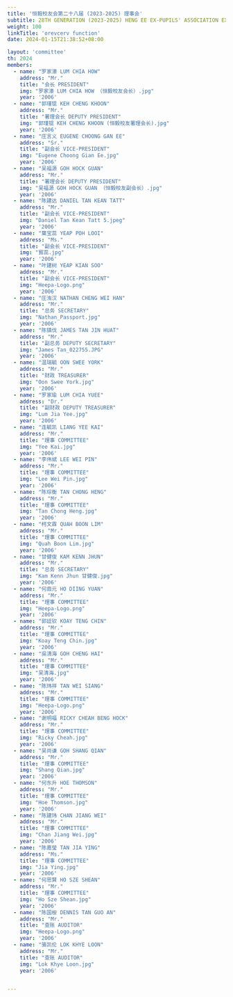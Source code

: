 ```yaml
---
title: '恒毅校友会第二十八届 (2023-2025) 理事会'
subtitle: 28TH GENERATION (2023-2025) HENG EE EX-PUPILS' ASSOCIATION EXECUTIVE COUNCIL
weight: 100
linkTitle: 'orevcerv function'
date: 2024-01-15T21:38:52+08:00

layout: 'committee'
th: 2024
members:
  - name: "罗家濠 LUM CHIA HOW"
    address: "Mr."
    title: "会长 PRESIDENT"
    img: "罗家濠 LUM CHIA HOW （恒毅校友会长）.jpg"
    year: '2006'
  - name: "郭瑾锟 KEH CHENG KHOON"
    address: "Mr."
    title: "署理会长 DEPUTY PRESIDENT"
    img: "郭瑾锟 KEH CHENG KHOON (恒毅校友署理会长).jpg"
    year: '2006'
  - name: "庄言义 EUGENE CHOONG GAN EE"
    address: "Sr."
    title: "副会长 VICE-PRESIDENT"
    img: "Eugene Choong Gian Ee.jpg"
    year: '2006'
  - name: "吴福源 GOH HOCK GUAN"
    address: "Mr."
    title: "署理会长 DEPUTY PRESIDENT"
    img: "吴福源 GOH HOCK GUAN （恒毅校友副会长）.jpg"
    year: '2006'
  - name: "陈建达 DANIEL TAN KEAN TATT"
    address: "Mr."
    title: "副会长 VICE-PRESIDENT"
    img: "Daniel Tan Kean Tatt 5.jpeg"
    year: '2006'
  - name: "葉宝蕊 YEAP POH LOOI"
    address: "Ms."
    title: "副会长 VICE-PRESIDENT"
    img: "寳蕊.jpg"
    year: '2006'
  - name: "叶建树 YEAP KIAN SOO"
    address: "Mr."
    title: "副会长 VICE-PRESIDENT"
    img: "Heepa-Logo.png"
    year: '2006'
  - name: "庄洧汉 NATHAN CHENG WEI HAN"
    address: "Mr."
    title: "总务 SECRETARY"
    img: "Nathan_Passport.jpg"
    year: '2006'
  - name: "陈镇伐 JAMES TAN JIN HUAT"
    address: "Mr."
    title: "副总务 DEPUTY SECRETARY"
    img: "James Tan_022755.JPG"
    year: '2006'
  - name: "温瑞毓 OON SWEE YORK"
    address: "Mr."
    title: "财政 TREASURER"
    img: "Oon Swee York.jpg"
    year: '2006'
  - name: "罗家瑜 LUM CHIA YUEE"
    address: "Dr."
    title: "副财政 DEPUTY TREASURER"
    img: "Lum Jia Yee.jpg"
    year: '2006'
  - name: "连毓凯 LIANG YEE KAI"
    address: "Mr."
    title: "理事 COMMITTEE"
    img: "Yee Kai.jpg"
    year: '2006'
  - name: "李伟斌 LEE WEI PIN"
    address: "Mr."
    title: "理事 COMMITTEE"
    img: "Lee Wei Pin.jpg"
    year: '2006'
  - name: "陈琮衡 TAN CHONG HENG"
    address: "Mr."
    title: "理事 COMMITTEE"
    img: "Tan Chong Heng.jpg"
    year: '2006'
  - name: "柯文霖 QUAH BOON LIM"
    address: "Mr."
    title: "理事 COMMITTEE"
    img: "Quah Boon Lim.jpg"
    year: '2006'
  - name: "甘健俊 KAM KENN JHUN"
    address: "Mr."
    title: "总务 SECRETARY"
    img: "Kam Kenn Jhun 甘健俊.jpg"
    year: '2006'
  - name: "何鼎元 HO DIING YUAN"
    address: "Mr."
    title: "理事 COMMITTEE"
    img: "Heepa-Logo.png"
    year: '2006'
  - name: "郭廷钦 KOAY TENG CHIN"
    address: "Mr."
    title: "理事 COMMITTEE"
    img: "Koay Teng Chin.jpg"
    year: '2006'
  - name: "吳清海 GOH CHENG HAI"
    address: "Mr."
    title: "理事 COMMITTEE"
    img: "吴清海.jpg"
    year: '2006'
  - name: "陈玮祥 TAN WEI SIANG"
    address: "Mr."
    title: "理事 COMMITTEE"
    img: "Heepa-Logo.png"
    year: '2006'
  - name: "谢明福 RICKY CHEAH BENG HOCK"
    address: "Mr."
    title: "理事 COMMITTEE"
    img: "Ricky Cheah.jpg"
    year: '2006'
  - name: "吴尚谦 GOH SHANG QIAN"
    address: "Mr."
    title: "理事 COMMITTEE"
    img: "Shang Qian.jpg"
    year: '2006'
  - name: "何东升 HOE THOMSON"
    address: "Mr."
    title: "理事 COMMITTEE"
    img: "Hoe Thomson.jpg"
    year: '2006'
  - name: "陈建玮 CHAN JIANG WEI"
    address: "Mr."
    title: "理事 COMMITTEE"
    img: "Chan Jiang Wei.jpg"
    year: '2006'
  - name: "陈嘉瑩 TAN JIA YING"
    address: "Ms."
    title: "理事 COMMITTEE"
    img: "Jia Ying.jpg"
    year: '2006'
  - name: "何思賢 HO SZE SHEAN"
    address: "Mr."
    title: "理事 COMMITTEE"
    img: "Ho Sze Shean.jpg"
    year: '2006'
  - name: "陈国桉 DENNIS TAN GUO AN"
    address: "Mr."
    title: "查账 AUDITOR"
    img: "Heepa-Logo.png"
    year: '2006'
  - name: "骆凯伦 LOK KHYE LOON"
    address: "Mr."
    title: "查账 AUDITOR"
    img: "Lok Khye Loon.jpg"
    year: '2006'


---
```

